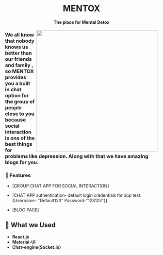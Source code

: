 <h1 align="center">MENTOX</h1>
<h4 align="center">The place for Mental Detox</h4>

<img align = "right" src = "https://media1.giphy.com/media/ybhSNhNjFsII5skvFH/200w.webp?cid=ecf05e471vqxn5rfsafmqi7d40b3fkvp9n3g3l7ehganskso&rid=200w.webp&ct=g" width = "400" >

### We all know that nobody knows us better than our friends and family , so MENTOX provides you a built in chat option for the group of people close to you because social interaction is one of the best things for problems like depression. Along with that we have amazing blogs for you.
### 🔭 Features

- [GROUP CHAT APP FOR SOCIAL INTERACTION]

- [CHAT APP authentication- default login credentials for app test. {Username- "Default123" Password-"123123"}]

- [BLOG PAGE]

## 🌱 What we Used

- **React.js**
- **Material-UI**
- **Chat-engine(Socket.io)**

